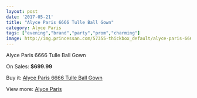 ```yaml
---
layout: post
date: '2017-05-21'
title: "Alyce Paris 6666 Tulle Ball Gown"
category: Alyce Paris
tags: ["evening","brand","party","prom","charming"]
image: http://img.princessan.com/57355-thickbox_default/alyce-paris-6666-tulle-ball-gown.jpg
---
```

Alyce Paris 6666 Tulle Ball Gown

On Sales: **$699.99**
<a href="https://www.princessan.com/en/alyce-paris/25367-alyce-paris-6666-tulle-ball-gown.html"><amp-img layout="responsive" width="600" height="600" src="//img.princessan.com/57355-thickbox_default/alyce-paris-6666-tulle-ball-gown.jpg" alt="Alyce Paris 6666 Tulle Ball Gown 0" /></a>
<a href="https://www.princessan.com/en/alyce-paris/25367-alyce-paris-6666-tulle-ball-gown.html"><amp-img layout="responsive" width="600" height="600" src="//img.princessan.com/57358-thickbox_default/alyce-paris-6666-tulle-ball-gown.jpg" alt="Alyce Paris 6666 Tulle Ball Gown 1" /></a>
<a href="https://www.princessan.com/en/alyce-paris/25367-alyce-paris-6666-tulle-ball-gown.html"><amp-img layout="responsive" width="600" height="600" src="//img.princessan.com/57357-thickbox_default/alyce-paris-6666-tulle-ball-gown.jpg" alt="Alyce Paris 6666 Tulle Ball Gown 2" /></a>
<a href="https://www.princessan.com/en/alyce-paris/25367-alyce-paris-6666-tulle-ball-gown.html"><amp-img layout="responsive" width="600" height="600" src="//img.princessan.com/57356-thickbox_default/alyce-paris-6666-tulle-ball-gown.jpg" alt="Alyce Paris 6666 Tulle Ball Gown 3" /></a>

Buy it: [Alyce Paris 6666 Tulle Ball Gown](https://www.princessan.com/en/alyce-paris/25367-alyce-paris-6666-tulle-ball-gown.html "Alyce Paris 6666 Tulle Ball Gown")

View more: [Alyce Paris](https://www.princessan.com/en/210-alyce-paris "Alyce Paris")